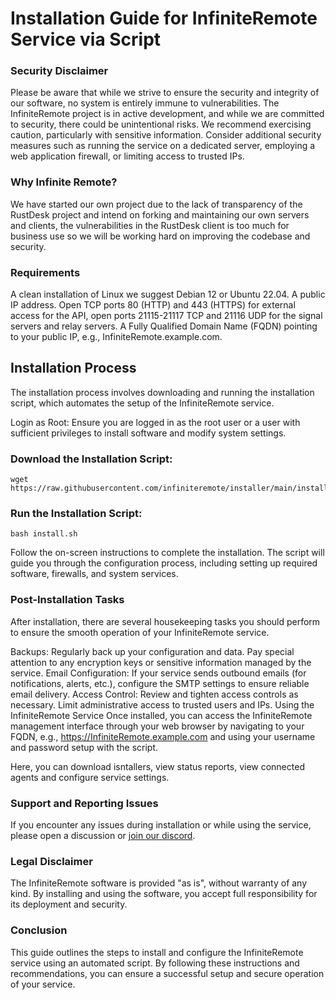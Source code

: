 # Installation Guide for InfiniteRemote Service via Script

### Security Disclaimer
Please be aware that while we strive to ensure the security and integrity of our software, no system is entirely immune to vulnerabilities. The InfiniteRemote project is in active development, and while we are committed to security, there could be unintentional risks. We recommend exercising caution, particularly with sensitive information. Consider additional security measures such as running the service on a dedicated server, employing a web application firewall, or limiting access to trusted IPs.

### Why Infinite Remote?
We have started our own project due to the lack of transparency of the RustDesk project and intend on forking and maintaining our own servers and clients, the vulnerabilities in the RustDesk client is too much for business use so we will be working hard on improving the codebase and security.

### Requirements
A clean installation of Linux we suggest Debian 12 or Ubuntu 22.04.
A public IP address.
Open TCP ports 80 (HTTP) and 443 (HTTPS) for external access for the API, open ports 21115-21117 TCP and 21116 UDP for the signal servers and relay servers.
A Fully Qualified Domain Name (FQDN) pointing to your public IP, e.g., InfiniteRemote.example.com.

## Installation Process
The installation process involves downloading and running the installation script, which automates the setup of the InfiniteRemote service.

Login as Root: Ensure you are logged in as the root user or a user with sufficient privileges to install software and modify system settings.

### Download the Installation Script:

```
wget https://raw.githubusercontent.com/infiniteremote/installer/main/install.sh
```
### Run the Installation Script:

```
bash install.sh
```
Follow the on-screen instructions to complete the installation. The script will guide you through the configuration process, including setting up required software, firewalls, and system services.

### Post-Installation Tasks
After installation, there are several housekeeping tasks you should perform to ensure the smooth operation of your InfiniteRemote service.

Backups: Regularly back up your configuration and data. Pay special attention to any encryption keys or sensitive information managed by the service.
Email Configuration: If your service sends outbound emails (for notifications, alerts, etc.), configure the SMTP settings to ensure reliable email delivery.
Access Control: Review and tighten access controls as necessary. Limit administrative access to trusted users and IPs.
Using the InfiniteRemote Service
Once installed, you can access the InfiniteRemote management interface through your web browser by navigating to your FQDN, e.g., https://InfiniteRemote.example.com and using your username and password setup with the script.

Here, you can download isntallers, view status reports, view connected agents and configure service settings.

### Support and Reporting Issues
If you encounter any issues during installation or while using the service, please open a discussion or [join our discord](https://discord.gg/8AkVusf9).

### Legal Disclaimer
The InfiniteRemote software is provided "as is", without warranty of any kind. By installing and using the software, you accept full responsibility for its deployment and security.

### Conclusion
This guide outlines the steps to install and configure the InfiniteRemote service using an automated script. By following these instructions and recommendations, you can ensure a successful setup and secure operation of your service.
